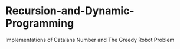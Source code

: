 # Recursion-and-Dynamic-Programming
Implementations of Catalans Number and The Greedy Robot Problem
